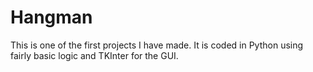 # Hangman
This is one of the first projects I have made. It is coded in Python using fairly basic logic and TKInter for the GUI.
